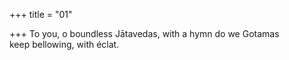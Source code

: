 +++
title = "01"

+++
To you, o boundless Jātavedas, with a hymn do we Gotamas  
keep bellowing, with éclat.  